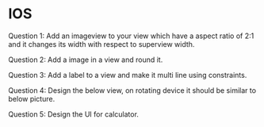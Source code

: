 # IOS
Question 1:
Add an imageview to your view which have a aspect ratio of 2:1 and it changes its width with respect to superview width. 


Question 2:
Add a image in a view and round it. 

Question 3:
Add a label to a view and make it multi line using constraints. 

Question 4:
Design the below view, on rotating device it should be similar to below picture.

Question 5:
Design the UI for calculator.

 

